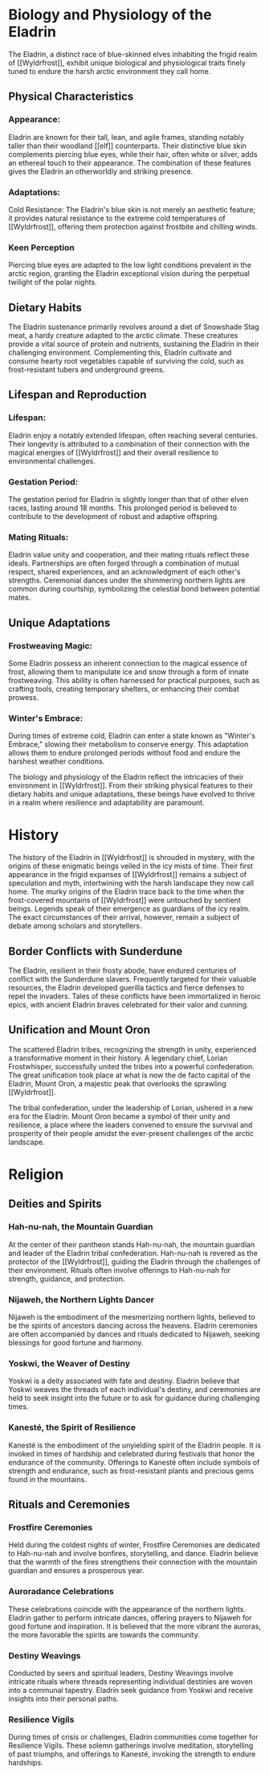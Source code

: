 # Biology and Physiology of the Eladrin
The Eladrin, a distinct race of blue-skinned elves inhabiting the frigid realm of [[Wyldrfrost]], exhibit unique biological and physiological traits finely tuned to endure the harsh arctic environment they call home.

## Physical Characteristics
### Appearance:
Eladrin are known for their tall, lean, and agile frames, standing notably taller than their woodland [[elf]] counterparts. Their distinctive blue skin complements piercing blue eyes, while their hair, often white or silver, adds an ethereal touch to their appearance. The combination of these features gives the Eladrin an otherworldly and striking presence.

### Adaptations:
Cold Resistance: The Eladrin's blue skin is not merely an aesthetic feature; it provides natural resistance to the extreme cold temperatures of [[Wyldrfrost]], offering them protection against frostbite and chilling winds.

### Keen Perception
Piercing blue eyes are adapted to the low light conditions prevalent in the arctic region, granting the Eladrin exceptional vision during the perpetual twilight of the polar nights.

## Dietary Habits
The Eladrin sustenance primarily revolves around a diet of Snowshade Stag meat, a hardy creature adapted to the arctic climate. These creatures provide a vital source of protein and nutrients, sustaining the Eladrin in their challenging environment. Complementing this, Eladrin cultivate and consume hearty root vegetables capable of surviving the cold, such as frost-resistant tubers and underground greens.

## Lifespan and Reproduction
### Lifespan:
Eladrin enjoy a notably extended lifespan, often reaching several centuries. Their longevity is attributed to a combination of their connection with the magical energies of [[Wyldrfrost]] and their overall resilience to environmental challenges.

### Gestation Period:
The gestation period for Eladrin is slightly longer than that of other elven races, lasting around 18 months. This prolonged period is believed to contribute to the development of robust and adaptive offspring.

### Mating Rituals:
Eladrin value unity and cooperation, and their mating rituals reflect these ideals. Partnerships are often forged through a combination of mutual respect, shared experiences, and an acknowledgment of each other's strengths. Ceremonial dances under the shimmering northern lights are common during courtship, symbolizing the celestial bond between potential mates.

## Unique Adaptations
### Frostweaving Magic:
Some Eladrin possess an inherent connection to the magical essence of frost, allowing them to manipulate ice and snow through a form of innate frostweaving. This ability is often harnessed for practical purposes, such as crafting tools, creating temporary shelters, or enhancing their combat prowess.

### Winter's Embrace:
During times of extreme cold, Eladrin can enter a state known as "Winter's Embrace," slowing their metabolism to conserve energy. This adaptation allows them to endure prolonged periods without food and endure the harshest weather conditions.

The biology and physiology of the Eladrin reflect the intricacies of their environment in [[Wyldrfrost]]. From their striking physical features to their dietary habits and unique adaptations, these beings have evolved to thrive in a realm where resilience and adaptability are paramount.

# History
The history of the Eladrin in [[Wyldrfrost]] is shrouded in mystery, with the origins of these enigmatic beings veiled in the icy mists of time. Their first appearance in the frigid expanses of [[Wyldrfrost]] remains a subject of speculation and myth, intertwining with the harsh landscape they now call home. The murky origins of the Eladrin trace back to the time when the frost-covered mountains of [[Wyldrfrost]] were untouched by sentient beings. Legends speak of their emergence as guardians of the icy realm. The exact circumstances of their arrival, however, remain a subject of debate among scholars and storytellers.

## Border Conflicts with Sunderdune
The Eladrin, resilient in their frosty abode, have endured centuries of conflict with the Sunderdune slavers. Frequently targeted for their valuable resources, the Eladrin developed guerilla tactics and fierce defenses to repel the invaders. Tales of these conflicts have been immortalized in heroic epics, with ancient Eladrin braves celebrated for their valor and cunning.

## Unification and Mount Oron
The scattered Eladrin tribes, recognizing the strength in unity, experienced a transformative moment in their history. A legendary chief, Lorian Frostwhisper, successfully united the tribes into a powerful confederation. The great unification took place at what is now the de facto capital of the Eladrin, Mount Oron, a majestic peak that overlooks the sprawling [[Wyldrfrost]].

The tribal confederation, under the leadership of Lorian, ushered in a new era for the Eladrin. Mount Oron became a symbol of their unity and resilience, a place where the leaders convened to ensure the survival and prosperity of their people amidst the ever-present challenges of the arctic landscape.
# Religion
## Deities and Spirits
### Hah-nu-nah, the Mountain Guardian
At the center of their pantheon stands Hah-nu-nah, the mountain guardian and leader of the Eladrin tribal confederation. Hah-nu-nah is revered as the protector of the [[Wyldrfrost]], guiding the Eladrin through the challenges of their environment. Rituals often involve offerings to Hah-nu-nah for strength, guidance, and protection.

### Nijaweh, the Northern Lights Dancer
Nijaweh is the embodiment of the mesmerizing northern lights, believed to be the spirits of ancestors dancing across the heavens. Eladrin ceremonies are often accompanied by dances and rituals dedicated to Nijaweh, seeking blessings for good fortune and harmony.

### Yoskwi, the Weaver of Destiny
Yoskwi is a deity associated with fate and destiny. Eladrin believe that Yoskwi weaves the threads of each individual's destiny, and ceremonies are held to seek insight into the future or to ask for guidance during challenging times.

### Kanesté, the Spirit of Resilience
Kanesté is the embodiment of the unyielding spirit of the Eladrin people. It is invoked in times of hardship and celebrated during festivals that honor the endurance of the community. Offerings to Kanesté often include symbols of strength and endurance, such as frost-resistant plants and precious gems found in the mountains.

## Rituals and Ceremonies
### Frostfire Ceremonies
Held during the coldest nights of winter, Frostfire Ceremonies are dedicated to Hah-nu-nah and involve bonfires, storytelling, and dance. Eladrin believe that the warmth of the fires strengthens their connection with the mountain guardian and ensures a prosperous year.

### Auroradance Celebrations
These celebrations coincide with the appearance of the northern lights. Eladrin gather to perform intricate dances, offering prayers to Nijaweh for good fortune and inspiration. It is believed that the more vibrant the auroras, the more favorable the spirits are towards the community.

### Destiny Weavings
Conducted by seers and spiritual leaders, Destiny Weavings involve intricate rituals where threads representing individual destinies are woven into a communal tapestry. Eladrin seek guidance from Yoskwi and receive insights into their personal paths.

### Resilience Vigils
During times of crisis or challenges, Eladrin communities come together for Resilience Vigils. These solemn gatherings involve meditation, storytelling of past triumphs, and offerings to Kanesté, invoking the strength to endure hardships.